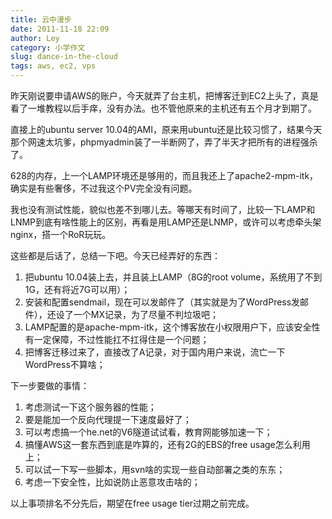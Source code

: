 ```yaml
---
title: 云中漫步
date: 2011-11-18 22:09
author: Ley
category: 小学作文
slug: dance-in-the-cloud
tags: aws, ec2, vps
---
```

昨天刚说要申请AWS的账户，今天就弄了台主机，把博客迁到EC2上头了，真是看了一堆教程以后手痒，没有办法。也不管他原来的主机还有五个月才到期了。

直接上的ubuntu server
10.04的AMI，原来用ubuntu还是比较习惯了，结果今天那个网速太坑爹，phpmyadmin装了一半断网了，弄了半天才把所有的进程强杀了。

628的内存，上一个LAMP环境还是够用的，而且我还上了apache2-mpm-itk，确实是有些奢侈，不过我这个PV完全没有问题。

我也没有测试性能，貌似也差不到哪儿去。等哪天有时间了，比较一下LAMP和LNMP到底有啥性能上的区别，再看是用LAMP还是LNMP，或许可以考虑牵头架nginx，搭一个RoR玩玩。

这些都是后话了，总结一下吧。今天已经弄好的东西：

1.  把ubuntu 10.04装上去，并且装上LAMP（8G的root
    volume，系统用了不到1G，还有将近7G可以用）；
2.  安装和配置sendmail，现在可以发邮件了（其实就是为了WordPress发邮件），还设了一个MX记录，为了尽量不判垃圾吧；
3.  LAMP配置的是apache-mpm-itk，这个博客放在小权限用户下，应该安全性有一定保障，不过性能扛不扛得住是一个问题；
4.  把博客迁移过来了，直接改了A记录，对于国内用户来说，流亡一下WordPress不算啥；

</p>
下一步要做的事情：

<div>
</p>

1.  考虑测试一下这个服务器的性能；
2.  要是能加一个反向代理提一下速度最好了；
3.  可以考虑搞一个he.net的V6隧道试试看，教育网能够加速一下；
4.  搞懂AWS这一套东西到底是咋算的，还有2G的EBS的free usage怎么利用上；
5.  可以试一下写一些脚本，用svn啥的实现一些自动部署之类的东东；
6.  考虑一下安全性，比如说防止恶意攻击啥的；

</p>
以上事项排名不分先后，期望在free usage tier过期之前完成。

<p>
</div>
</p>

